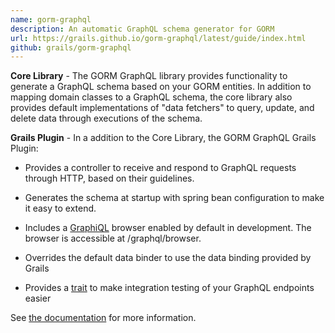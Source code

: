 ```yaml
---
name: gorm-graphql
description: An automatic GraphQL schema generator for GORM
url: https://grails.github.io/gorm-graphql/latest/guide/index.html
github: grails/gorm-graphql
---
```


**Core Library** - The GORM GraphQL library provides functionality to generate a GraphQL schema based on your GORM entities. In addition to mapping domain classes to a GraphQL schema, the core library also provides default implementations of "data fetchers" to query, update, and delete data through executions of the schema.

**Grails Plugin** - In a addition to the Core Library, the GORM GraphQL Grails Plugin:

- Provides a controller to receive and respond to GraphQL requests through HTTP, based on their guidelines.

- Generates the schema at startup with spring bean configuration to make it easy to extend.

- Includes a [GraphiQL](https://github.com/happydrew/randompokemongenerator/graphiql) browser enabled by default in development. The browser is accessible at /graphql/browser.

- Overrides the default data binder to use the data binding provided by Grails
- Provides a [trait](https://grails.github.io/gorm-graphql/latest/api/org/grails/gorm/graphql/plugin/testing/GraphQLSpec.html) to make integration testing of your GraphQL endpoints easier

See [the documentation](https://grails.github.io/gorm-graphql/latest/guide/index.html) for more information.
